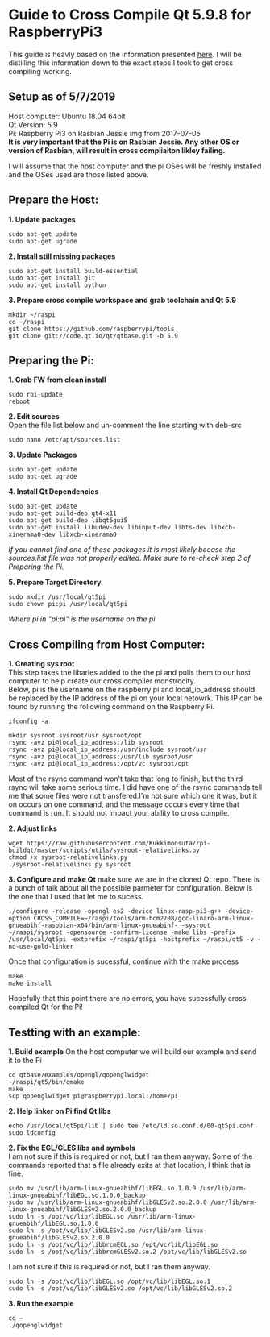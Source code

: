 # Guide to Cross Compile Qt 5.9.8 for RaspberryPi3

This guide is heavly based on the information presented [here](https://wiki.qt.io/RaspberryPi2EGLFS).
I will be distilling this information down to the exact steps I took to get cross compiling working.

## Setup as of 5/7/2019  
Host computer: Ubuntu 18.04 64bit  
Qt Version: 5.9  
Pi: Raspberry Pi3 on Rasbian Jessie img from 2017-07-05  
**It is very important that the Pi is on Rasbian Jessie. Any other OS or version of Rasbian, will result in cross compliaiton likley failing.**


I will assume that the host computer and the pi OSes will be freshly installed and the OSes used are those listed above.

## Prepare the Host:
**1. Update packages**  
```
sudo apt-get update
sudo apt-get ugrade
```

**2. Install still missing packages**
```
sudo apt-get install build-essential
sudo apt-get install git
sudo apt-get install python
```

**3. Prepare cross compile workspace and grab toolchain and Qt 5.9**
```
mkdir ~/raspi
cd ~/raspi
git clone https://github.com/raspberrypi/tools
git clone git://code.qt.io/qt/qtbase.git -b 5.9
```

## Preparing the Pi:
**1. Grab FW from clean install**
```
sudo rpi-update
reboot
```

**2. Edit sources**  
Open the file list below and un-comment the line starting with deb-src
```
sudo nano /etc/apt/sources.list
```

**3. Update Packages**
```
sudo apt-get update
sudo apt-get ugrade
```

**4. Install Qt Dependencies**
```
sudo apt-get update
sudo apt-get build-dep qt4-x11
sudo apt-get build-dep libqt5gui5
sudo apt-get install libudev-dev libinput-dev libts-dev libxcb-xinerama0-dev libxcb-xinerama0
```
*If you cannot find one of these packages it is most likely becase the sources.list file was not properly edited. Make sure to re-check step 2 of Preparing the Pi.*  

**5. Prepare Target Directory**
```
sudo mkdir /usr/local/qt5pi
sudo chown pi:pi /usr/local/qt5pi
```
*Where pi in "pi:pi" is the username on the pi*


## Cross Compiling from Host Computer:
**1. Creating sys root**  
This step takes the libaries added to the the pi and pulls them to our host computer to help create our cross compiler monstrocity.  
Below, pi is the username on the raspberry pi and local_ip_address should be replaced by the IP address of the pi on your local netowrk. This IP can be found by running the following command on the Raspberry Pi.
```
ifconfig -a
```

```
mkdir sysroot sysroot/usr sysroot/opt
rsync -avz pi@local_ip_address:/lib sysroot
rsync -avz pi@local_ip_address:/usr/include sysroot/usr
rsync -avz pi@local_ip_address:/usr/lib sysroot/usr
rsync -avz pi@local_ip_address:/opt/vc sysroot/opt
```

Most of the rsync command won't take that long to finish, but the third rsync will take some serious time.
I did have one of the rsync commands tell me that some files were not transfered.I'm not sure which one it was, but it on occurs on one command, and the message occurs every time that command is run. It should not impact your ability to cross compile. 

**2. Adjust links**
```
wget https://raw.githubusercontent.com/Kukkimonsuta/rpi-buildqt/master/scripts/utils/sysroot-relativelinks.py
chmod +x sysroot-relativelinks.py
./sysroot-relativelinks.py sysroot
```

**3. Configure and make Qt**
make sure we are in the cloned Qt repo. There is a bunch of talk about all the possible parmeter for configuration. Below is the one that I used that let me to sucess.
```
./configure -release -opengl es2 -device linux-rasp-pi3-g++ -device-option CROSS_COMPILE=~/raspi/tools/arm-bcm2708/gcc-linaro-arm-linux-gnueabihf-raspbian-x64/bin/arm-linux-gnueabihf- -sysroot ~/raspi/sysroot -opensource -confirm-license -make libs -prefix /usr/local/qt5pi -extprefix ~/raspi/qt5pi -hostprefix ~/raspi/qt5 -v -no-use-gold-linker
```  
Once that configuration is sucessful, continue with the make process
```
make
make install
```
Hopefully that this point there are no errors, you have sucessfully cross compiled Qt for the Pi!

## Testting with an example:
**1. Build example**
On the host computer we will build our example and send it to the Pi
```
cd qtbase/examples/opengl/qopenglwidget
~/raspi/qt5/bin/qmake
make
scp qopenglwidget pi@raspberrypi.local:/home/pi
```

**2. Help linker on Pi find Qt libs**
```
echo /usr/local/qt5pi/lib | sudo tee /etc/ld.so.conf.d/00-qt5pi.conf
sudo ldconfig
```

**2. Fix the EGL/GLES libs and symbols**  
I am not sure if this is required or not, but I ran them anyway.
Some of the commands reported that a file already exits at that location, I think that is fine.
```
sudo mv /usr/lib/arm-linux-gnueabihf/libEGL.so.1.0.0 /usr/lib/arm-linux-gnueabihf/libEGL.so.1.0.0_backup
sudo mv /usr/lib/arm-linux-gnueabihf/libGLESv2.so.2.0.0 /usr/lib/arm-linux-gnueabihf/libGLESv2.so.2.0.0_backup
sudo ln -s /opt/vc/lib/libEGL.so /usr/lib/arm-linux-gnueabihf/libEGL.so.1.0.0
sudo ln -s /opt/vc/lib/libGLESv2.so /usr/lib/arm-linux-gnueabihf/libGLESv2.so.2.0.0
sudo ln -s /opt/vc/lib/libbrcmEGL.so /opt/vc/lib/libEGL.so
sudo ln -s /opt/vc/lib/libbrcmGLESv2.so.2 /opt/vc/lib/libGLESv2.so
```
I am not sure if this is required or not, but I ran them anyway.
```
sudo ln -s /opt/vc/lib/libEGL.so /opt/vc/lib/libEGL.so.1
sudo ln -s /opt/vc/lib/libGLESv2.so /opt/vc/lib/libGLESv2.so.2
```

**3. Run the example**
```
cd ~
./qopenglwidget
```
